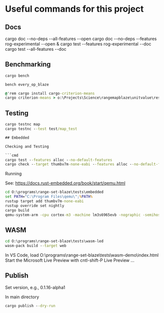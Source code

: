 # Useful commands for this project

## Docs

cargo doc --no-deps --all-features --open
cargo doc --no-deps --features rog-experimental --open & cargo test --features rog-experimental --doc
cargo test --all-features --doc


## Benchmarking

```cmd
cargo bench

bench every_op_blaze

@'rem cargo install cargo-criterion-means 
cargo criterion-means > o:\Projects\Science\rangemapblaze\unitvalue\results.2.csv
```

## Testing

```cmd
cargo testnc map
cargo testnc --test test/map_test

## Embedded

Checking and Testing

```cmd
cargo test --features alloc --no-default-features
cargo check --target thumbv7m-none-eabi --features alloc --no-default-features
```

Running

See: <https://docs.rust-embedded.org/book/start/qemu.html>

```cmd
cd O:\programs\range-set-blaze\tests\embedded
set PATH="C:\Program Files\qemu\";%PATH%
rustup target add thumbv7m-none-eabi
rustup override set nightly
cargo build
qemu-system-arm -cpu cortex-m3 -machine lm3s6965evb -nographic -semihosting-config enable=on,target=native -kernel ..\..\target\thumbv7m-none-eabi\debug\embedded
```

## WASM

```cmd
cd O:\programs\range-set-blaze\tests\wasm-led
wasm-pack build --target web
```

In VS Code, load O:\programs\range-set-blaze\tests\wasm-demo\index.html
Start the Microsoft Live Preview with cntl-shift-P Live Preview ...

## Publish

Set version, e.g., 0.1.16-alpha1

In main directory

```cmd
cargo publish --dry-run
```
